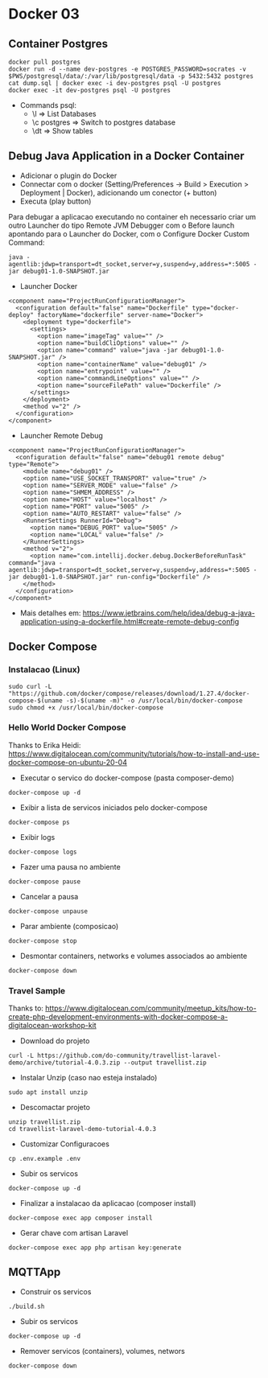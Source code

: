 # Docker 03

## Container Postgres

```
docker pull postgres
docker run -d --name dev-postgres -e POSTGRES_PASSWORD=socrates -v $PWS/postgresql/data/:/var/lib/postgresql/data -p 5432:5432 postgres
cat dump.sql | docker exec -i dev-postgres psql -U postgres
docker exec -it dev-postgres psql -U postgres
```

- Commands psql:
  - \l          => List Databases
  - \c postgres => Switch to postgres database
  - \dt         => Show tables

## Debug Java Application in a Docker Container

- Adicionar o plugin do Docker
- Connectar com o docker (Setting/Preferences -> Build > Execution > Deployment | Docker), adicionando um conector (+ button)
- Executa (play button)

Para debugar a aplicacao executando no container eh necessario criar um outro Launcher do tipo 
Remote JVM Debugger com o Before launch apontando para o Launcher do Docker, com o Configure Docker Custom Command:

```
java -agentlib:jdwp=transport=dt_socket,server=y,suspend=y,address=*:5005 -jar debug01-1.0-SNAPSHOT.jar
```

- Launcher Docker
```
<component name="ProjectRunConfigurationManager">
  <configuration default="false" name="Dockerfile" type="docker-deploy" factoryName="dockerfile" server-name="Docker">
    <deployment type="dockerfile">
      <settings>
        <option name="imageTag" value="" />
        <option name="buildCliOptions" value="" />
        <option name="command" value="java -jar debug01-1.0-SNAPSHOT.jar" />
        <option name="containerName" value="debug01" />
        <option name="entrypoint" value="" />
        <option name="commandLineOptions" value="" />
        <option name="sourceFilePath" value="Dockerfile" />
      </settings>
    </deployment>
    <method v="2" />
  </configuration>
</component>
```

- Launcher Remote Debug
```
<component name="ProjectRunConfigurationManager">
  <configuration default="false" name="debug01 remote debug" type="Remote">
    <module name="debug01" />
    <option name="USE_SOCKET_TRANSPORT" value="true" />
    <option name="SERVER_MODE" value="false" />
    <option name="SHMEM_ADDRESS" />
    <option name="HOST" value="localhost" />
    <option name="PORT" value="5005" />
    <option name="AUTO_RESTART" value="false" />
    <RunnerSettings RunnerId="Debug">
      <option name="DEBUG_PORT" value="5005" />
      <option name="LOCAL" value="false" />
    </RunnerSettings>
    <method v="2">
      <option name="com.intellij.docker.debug.DockerBeforeRunTask" command="java -agentlib:jdwp=transport=dt_socket,server=y,suspend=y,address=*:5005 -jar debug01-1.0-SNAPSHOT.jar" run-config="Dockerfile" />
    </method>
  </configuration>
</component>
```
  
- Mais detalhes em: https://www.jetbrains.com/help/idea/debug-a-java-application-using-a-dockerfile.html#create-remote-debug-config

## Docker Compose

### Instalacao (Linux)

```
sudo curl -L "https://github.com/docker/compose/releases/download/1.27.4/docker-compose-$(uname -s)-$(uname -m)" -o /usr/local/bin/docker-compose
sudo chmod +x /usr/local/bin/docker-compose
```

### Hello World Docker Compose

Thanks to Erika Heidi: https://www.digitalocean.com/community/tutorials/how-to-install-and-use-docker-compose-on-ubuntu-20-04

- Executar o servico do docker-compose (pasta composer-demo)

```
docker-compose up -d
```

- Exibir a lista de servicos iniciados pelo docker-compose

```
docker-compose ps
```

- Exibir logs

```
docker-compose logs
```

- Fazer uma pausa no ambiente

```
docker-compose pause
```

- Cancelar a pausa

```
docker-compose unpause
```

- Parar ambiente (composicao)

```
docker-compose stop
```

- Desmontar containers, networks e volumes associados ao ambiente

```
docker-compose down
```

### Travel Sample

Thanks to: https://www.digitalocean.com/community/meetup_kits/how-to-create-php-development-environments-with-docker-compose-a-digitalocean-workshop-kit

- Download do projeto

```
curl -L https://github.com/do-community/travellist-laravel-demo/archive/tutorial-4.0.3.zip --output travellist.zip
```

- Instalar Unzip (caso nao esteja instalado)

```
sudo apt install unzip
```

- Descomactar projeto

```
unzip travellist.zip
cd travellist-laravel-demo-tutorial-4.0.3
```

- Customizar Configuracoes

```
cp .env.example .env
```

- Subir os servicos

```
docker-compose up -d
```

- Finalizar a instalacao da aplicacao (composer install)

```
docker-compose exec app composer install
```

- Gerar chave com artisan Laravel

```
docker-compose exec app php artisan key:generate
```

## MQTTApp

- Construir os servicos

```
./build.sh
```

- Subir os servicos

```
docker-compose up -d
```

- Remover servicos (containers), volumes, networs

```
docker-compose down
```